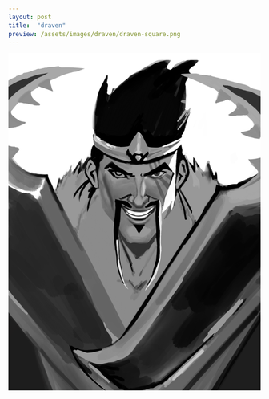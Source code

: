 ```yaml
---
layout: post
title:  "draven"
preview: /assets/images/draven/draven-square.png
---
```


![draven](/assets/images/draven/draven.png)
